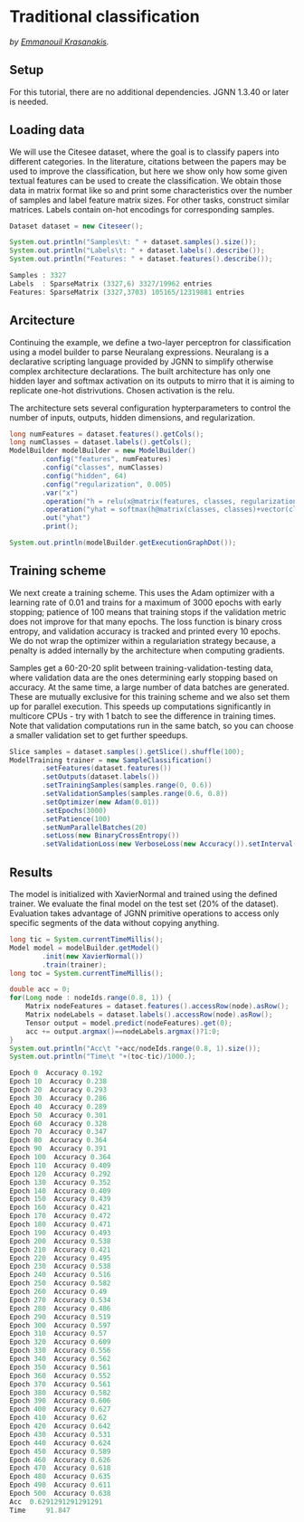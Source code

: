 # Traditional classification

<i>by [Emmanouil Krasanakis](https://github.com/maniospas).</i>

## Setup

For this tutorial, there are no additional dependencies. JGNN 1.3.40 or later is needed.

## Loading data

We will use the Citesee dataset, where the goal
is to classify papers into different categories. In the literature, citations between the
papers may be used to improve the classification, but here we show only how some given textual
features can be used to create the classification. We obtain those data in matrix format like
so and print some characteristics over the number of samples and label feature matrix sizes.
For other tasks, construct similar matrices. Labels contain on-hot encodings for corresponding samples.

```java
Dataset dataset = new Citeseer();

System.out.println("Samples\t: " + dataset.samples().size());
System.out.println("Labels\t: " + dataset.labels().describe());
System.out.println("Features: " + dataset.features().describe());
```

```cpp
Samples : 3327
Labels  : SparseMatrix (3327,6) 3327/19962 entries
Features: SparseMatrix (3327,3703) 105165/12319881 entries
```


## Arcitecture

Continuing the example, we define a two-layer perceptron for classification using
a model builder to parse Neuralang expressions. Neuralang is a declarative scripting
language provided by JGNN to simplify otherwise complex architecture declarations.
The built architecture has only one hidden layer and softmax activation on its outputs
to mirro that it is aiming to replicate one-hot distrivutions. Chosen activation is the
relu.

The architecture sets several configuration hypterparameters to control the number of
inputs, outputs, hidden dimensions, and regularization.

```java
long numFeatures = dataset.features().getCols();
long numClasses = dataset.labels().getCols();
ModelBuilder modelBuilder = new ModelBuilder()
        .config("features", numFeatures)
        .config("classes", numClasses)
        .config("hidden", 64)
        .config("regularization", 0.005)
        .var("x")
        .operation("h = relu(x@matrix(features, classes, regularization)+vector(classes))")
        .operation("yhat = softmax(h@matrix(classes, classes)+vector(classes), dim: 'row')")
        .out("yhat")
        .print();

System.out.println(modelBuilder.getExecutionGraphDot());
```


## Training scheme

We next create a training scheme. This uses the Adam optimizer with a learning rate of
0.01 and trains for a maximum of 3000 epochs with early stopping; patience of 100
means that training stops if the validation metric does not improve for that many epochs.
The loss function is binary cross entropy, and validation accuracy is tracked and
printed every 10 epochs. We do not wrap the optimizer within a regulariation strategy because,
a penalty is added internally by the architecture when computing gradients.

Samples get a 60-20-20 split between training-validation-testing data, where validation
data are the ones determining early stopping based on accuracy. At the same time,
a large number of data batches are generated. These are mutually exclusive for this training
scheme and we also set them up for parallel execution. This speeds up computations
significantly in multicore CPUs - try with 1 batch to see the difference in training
times. Note that validation computations run in the same batch, so you can choose a smaller
validation set to get further speedups.

```java
Slice samples = dataset.samples().getSlice().shuffle(100);
ModelTraining trainer = new SampleClassification()
        .setFeatures(dataset.features())
        .setOutputs(dataset.labels())
        .setTrainingSamples(samples.range(0, 0.6))
        .setValidationSamples(samples.range(0.6, 0.8))
        .setOptimizer(new Adam(0.01))
        .setEpochs(3000)
        .setPatience(100)
        .setNumParallelBatches(20)
        .setLoss(new BinaryCrossEntropy())
        .setValidationLoss(new VerboseLoss(new Accuracy()).setInterval(10));
```

## Results

The model is initialized with XavierNormal and trained using the defined trainer.
We evaluate the final model on the test set (20% of the dataset). Evaluation takes
advantage of JGNN primitive operations to access only specific segments of the
data without copying anything.

```java
long tic = System.currentTimeMillis();
Model model = modelBuilder.getModel()
        .init(new XavierNormal())
        .train(trainer);
long toc = System.currentTimeMillis();

double acc = 0;
for(Long node : nodeIds.range(0.8, 1)) {
    Matrix nodeFeatures = dataset.features().accessRow(node).asRow();
    Matrix nodeLabels = dataset.labels().accessRow(node).asRow();
    Tensor output = model.predict(nodeFeatures).get(0);
    acc += output.argmax()==nodeLabels.argmax()?1:0;
}
System.out.println("Acc\t "+acc/nodeIds.range(0.8, 1).size());
System.out.println("Time\t "+(toc-tic)/1000.);
```

```cpp
Epoch 0  Accuracy 0.192
Epoch 10  Accuracy 0.238
Epoch 20  Accuracy 0.293
Epoch 30  Accuracy 0.286
Epoch 40  Accuracy 0.289
Epoch 50  Accuracy 0.301
Epoch 60  Accuracy 0.328
Epoch 70  Accuracy 0.347
Epoch 80  Accuracy 0.364
Epoch 90  Accuracy 0.391
Epoch 100  Accuracy 0.364
Epoch 110  Accuracy 0.409
Epoch 120  Accuracy 0.292
Epoch 130  Accuracy 0.352
Epoch 140  Accuracy 0.409
Epoch 150  Accuracy 0.439
Epoch 160  Accuracy 0.421
Epoch 170  Accuracy 0.472
Epoch 180  Accuracy 0.471
Epoch 190  Accuracy 0.493
Epoch 200  Accuracy 0.538
Epoch 210  Accuracy 0.421
Epoch 220  Accuracy 0.495
Epoch 230  Accuracy 0.538
Epoch 240  Accuracy 0.516
Epoch 250  Accuracy 0.582
Epoch 260  Accuracy 0.49
Epoch 270  Accuracy 0.534
Epoch 280  Accuracy 0.486
Epoch 290  Accuracy 0.519
Epoch 300  Accuracy 0.597
Epoch 310  Accuracy 0.57
Epoch 320  Accuracy 0.609
Epoch 330  Accuracy 0.556
Epoch 340  Accuracy 0.562
Epoch 350  Accuracy 0.561
Epoch 360  Accuracy 0.552
Epoch 370  Accuracy 0.561
Epoch 380  Accuracy 0.582
Epoch 390  Accuracy 0.606
Epoch 400  Accuracy 0.627
Epoch 410  Accuracy 0.62
Epoch 420  Accuracy 0.642
Epoch 430  Accuracy 0.531
Epoch 440  Accuracy 0.624
Epoch 450  Accuracy 0.589
Epoch 460  Accuracy 0.626
Epoch 470  Accuracy 0.618
Epoch 480  Accuracy 0.635
Epoch 490  Accuracy 0.611
Epoch 500  Accuracy 0.638
Acc	 0.6291291291291291
Time	 91.847
```
